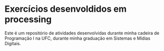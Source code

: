 # Exercícios desenvoldidos em processing

Este é um repositório de atividades desenvolvidas durante minha cadeira de Programação I na UFC, durante minha graduação em Sistemas e Mídias Digitais.
